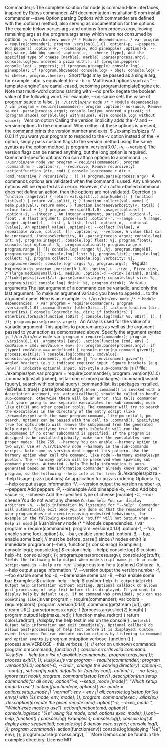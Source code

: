 Commander.js The complete solution for node.js command-line interfaces, inspired by Rubys commander. API documentation Installation $ npm install commander --save Option parsing Options with commander are defined with the .option() method, also serving as documentation for the options. The example below parses args and options from process.argv, leaving remaining args as the program.args array which were not consumed by options. ```js !/usr/bin/env node /* * Module dependencies. / var program = require(commander); program .version(0.1.0) .option(-p, --peppers, Add peppers) .option(-P, --pineapple, Add pineapple) .option(-b, --bbq-sauce, Add bbq sauce) .option(-c, --cheese [type], Add the specified type of cheese [marble], marble) .parse(process.argv); console.log(you ordered a pizza with:); if (program.peppers) console.log( - peppers); if (program.pineapple) console.log( - pineapple); if (program.bbqSauce) console.log( - bbq); console.log( - %s cheese, program.cheese); ``` Short flags may be passed as a single arg, for example -abc is equivalent to -a -b -c. Multi-word options such as "--template-engine" are camel-cased, becoming program.templateEngine etc. Note that multi-word options starting with --no prefix negate the boolean value of the following word. For example, --no-sauce sets the value of program.sauce to false. ```js !/usr/bin/env node /* * Module dependencies. / var program = require(commander); program .option(--no-sauce, Remove sauce) .parse(process.argv); console.log(you ordered a pizza); if (program.sauce) console.log( with sauce); else console.log( without sauce); ``` Version option Calling the version implicitly adds the -V and --version options to the command. When either of these options is present, the command prints the version number and exits. $ ./examples/pizza -V 0.0.1 If you want your program to respond to the -v option instead of the -V option, simply pass custom flags to the version method using the same syntax as the option method. js program .version(0.0.1, -v, --version) The version flags can be named anything, but the long option is required. Command-specific options You can attach options to a command. ```js !/usr/bin/env node var program = require(commander); program .command(rm ) .option(-r, --recursive, Remove recursively) .action(function (dir, cmd) { console.log(remove + dir + (cmd.recursive ? recursively : )) }) program.parse(process.argv) ``` A commands options are validated when the command is used. Any unknown options will be reported as an error. However, if an action-based command does not define an action, then the options are not validated. Coercion ```js function range(val) { return val.split(..).map(Number); } function list(val) { return val.split(,); } function collect(val, memo) { memo.push(val); return memo; } function increaseVerbosity(v, total) { return total + 1; } program .version(0.1.0) .usage([options] ) .option(-i, --integer , An integer argument, parseInt) .option(-f, --float , A float argument, parseFloat) .option(-r, --range .., A range, range) .option(-l, --list , A list, list) .option(-o, --optional [value], An optional value) .option(-c, --collect [value], A repeatable value, collect, []) .option(-v, --verbose, A value that can be increased, increaseVerbosity, 0) .parse(process.argv); console.log( int: %j, program.integer); console.log( float: %j, program.float); console.log( optional: %j, program.optional); program.range = program.range || []; console.log( range: %j..%j, program.range[0], program.range[1]); console.log( list: %j, program.list); console.log( collect: %j, program.collect); console.log( verbosity: %j, program.verbose); console.log( args: %j, program.args); ``` Regular Expression ```js program .version(0.1.0) .option(-s --size , Pizza size, /^(large|medium|small)$/i, medium) .option(-d --drink [drink], Drink, /^(coke|pepsi|izze)$/i) .parse(process.argv); console.log( size: %j, program.size); console.log( drink: %j, program.drink); ``` Variadic arguments The last argument of a command can be variadic, and only the last argument. To make an argument variadic you have to append ... to the argument name. Here is an example: ```js !/usr/bin/env node /* * Module dependencies. / var program = require(commander); program .version(0.1.0) .command(rmdir [otherDirs...]) .action(function (dir, otherDirs) { console.log(rmdir %s, dir); if (otherDirs) { otherDirs.forEach(function (oDir) { console.log(rmdir %s, oDir); }); } }); program.parse(process.argv); ``` An Array is used for the value of a variadic argument. This applies to program.args as well as the argument passed to your action as demonstrated above. Specify the argument syntax ```js !/usr/bin/env node var program = require(commander); program .version(0.1.0) .arguments( [env]) .action(function (cmd, env) { cmdValue = cmd; envValue = env; }); program.parse(process.argv); if (typeof cmdValue === undefined) { console.error(no command given!); process.exit(1); } console.log(command:, cmdValue); console.log(environment:, envValue || "no environment given"); `` Angled brackets (e.g.) indicate required input. Square brackets (e.g.[env]`) indicate optional input. Git-style sub-commands ```js // file: ./examples/pm var program = require(commander); program .version(0.1.0) .command(install [name], install one or more packages) .command(search [query], search with optional query) .command(list, list packages installed, {isDefault: true}) .parse(process.argv); ``` When .command() is invoked with a description argument, no .action(callback) should be called to handle sub-commands, otherwise there will be an error. This tells commander that youre going to use separate executables for sub-commands, much like git(1) and other popular tools. The commander will try to search the executables in the directory of the entry script (like ./examples/pm) with the name program-command, like pm-install, pm-search. Options can be passed with the call to .command(). Specifying true for opts.noHelp will remove the subcommand from the generated help output. Specifying true for opts.isDefault will run the subcommand if no other subcommand is specified. If the program is designed to be installed globally, make sure the executables have proper modes, like 755. --harmony You can enable --harmony option in two ways: Use #! /usr/bin/env node --harmony in the sub-commands scripts. Note some os version dont support this pattern. Use the --harmony option when call the command, like node --harmony examples/pm publish. The --harmony option will be preserved when spawning sub-command process. Automated --help The help information is auto-generated based on the information commander already knows about your program, so the following --help info is for free: ``` $ ./examples/pizza --help Usage: pizza [options] An application for pizzas ordering Options: -h, --help output usage information -V, --version output the version number -p, --peppers Add peppers -P, --pineapple Add pineapple -b, --bbq Add bbq sauce -c, --cheese <type> Add the specified type of cheese [marble] -C, --no-cheese You do not want any cheese ``` Custom help You can display arbitrary -h, --help information by listening for "--help". Commander will automatically exit once you are done so that the remainder of your program does not execute causing undesired behaviours, for example in the following executable "stuff" will not output when --help is used. ```js !/usr/bin/env node /* * Module dependencies. / var program = require(commander); program .version(0.1.0) .option(-f, --foo, enable some foo) .option(-b, --bar, enable some bar) .option(-B, --baz, enable some baz); // must be before .parse() since // nodes emit() is immediate program.on(--help, function(){ console.log( Examples:); console.log(); console.log( $ custom-help --help); console.log( $ custom-help -h); console.log(); }); program.parse(process.argv); console.log(stuff); ``` Yields the following help output when node script-name.js -h or node script-name.js --help are run: ``` Usage: custom-help [options] Options: -h, --help output usage information -V, --version output the version number -f, --foo enable some foo -b, --bar enable some bar -B, --baz enable some baz Examples: $ custom-help --help $ custom-help -h ``` .outputHelp(cb) Output help information without exiting. Optional callback cb allows post-processing of help text before it is displayed. If you want to display help by default (e.g. if no command was provided), you can use something like: ```js var program = require(commander); var colors = require(colors); program .version(0.1.0) .command(getstream [url], get stream URL) .parse(process.argv); if (!process.argv.slice(2).length) { program.outputHelp(make_red); } function make_red(txt) { return colors.red(txt); //display the help text in red on the console } ``` .help(cb) Output help information and exit immediately. Optional callback cb allows post-processing of help text before it is displayed. Custom event listeners You can execute custom actions by listening to command and option events. ```js program.on(option:verbose, function () { process.env.VERBOSE = this.verbose; }); // error on unknown commands program.on(command:*, function () { console.error(Invalid command: %s\nSee --help for a list of available commands., program.args.join( )); process.exit(1); }); ``` Examples ```js var program = require(commander); program .version(0.1.0) .option(-C, --chdir , change the working directory) .option(-c, --config , set config path. defaults to ./deploy.conf) .option(-T, --no-tests, ignore test hook); program .command(setup [env]) .description(run setup commands for all envs) .option("-s, --setup_mode [mode]", "Which setup mode to use") .action(function(env, options){ var mode = options.setup_mode || "normal"; env = env || all; console.log(setup for %s env(s) with %s mode, env, mode); }); program .command(exec ) .alias(ex) .description(execute the given remote cmd) .option("-e, --exec_mode ", "Which exec mode to use") .action(function(cmd, options){ console.log(exec "%s" using %s mode, cmd, options.exec_mode); }).on(--help, function() { console.log( Examples:); console.log(); console.log( $ deploy exec sequential); console.log( $ deploy exec async); console.log(); }); program .command(*) .action(function(env){ console.log(deploying "%s", env); }); program.parse(process.argv); ``` More Demos can be found in the examples directory. License MIT